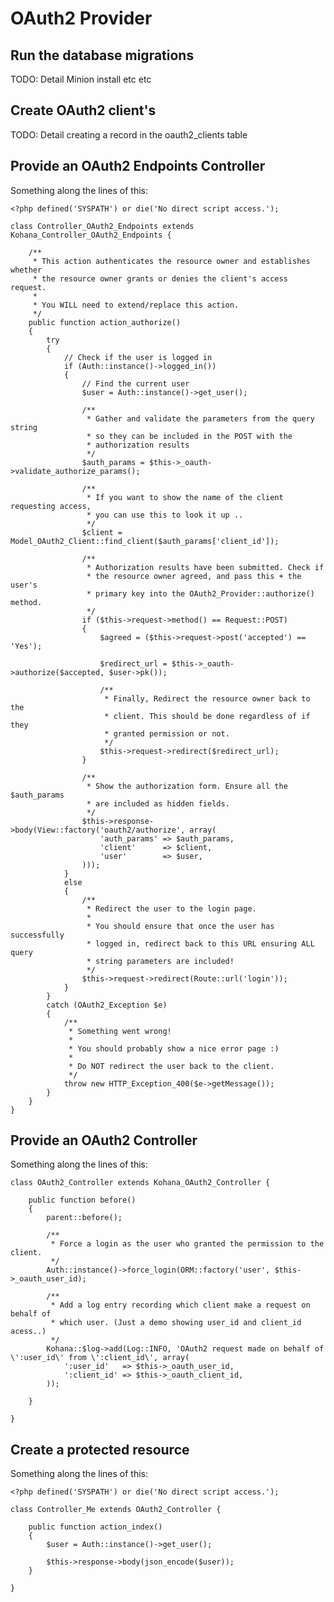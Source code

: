 # OAuth2 Provider

## Run the database migrations

   TODO: Detail Minion install etc etc

## Create OAuth2 client's

   TODO: Detail creating a record in the oauth2_clients table

## Provide an OAuth2 Endpoints Controller

Something along the lines of this:

	<?php defined('SYSPATH') or die('No direct script access.');

	class Controller_OAuth2_Endpoints extends Kohana_Controller_OAuth2_Endpoints {

		/**
		 * This action authenticates the resource owner and establishes whether
		 * the resource owner grants or denies the client's access request.
		 *
		 * You WILL need to extend/replace this action.
		 */
		public function action_authorize()
		{
			try
			{
				// Check if the user is logged in
				if (Auth::instance()->logged_in())
				{
					// Find the current user
					$user = Auth::instance()->get_user();

					/**
					 * Gather and validate the parameters from the query string
					 * so they can be included in the POST with the
					 * authorization results
					 */
					$auth_params = $this->_oauth->validate_authorize_params();

					/**
					 * If you want to show the name of the client requesting access,
					 * you can use this to look it up ..
					 */
					$client = Model_OAuth2_Client::find_client($auth_params['client_id']);

					/**
					 * Authorization results have been submitted. Check if
					 * the resource owner agreed, and pass this + the user's
					 * primary key into the OAuth2_Provider::authorize() method.
					 */
					if ($this->request->method() == Request::POST)
					{
						$agreed = ($this->request->post('accepted') == 'Yes');

						$redirect_url = $this->_oauth->authorize($accepted, $user->pk());

						/**
						 * Finally, Redirect the resource owner back to the
						 * client. This should be done regardless of if they
						 * granted permission or not.
						 */
						$this->request->redirect($redirect_url);
					}

					/**
					 * Show the authorization form. Ensure all the $auth_params
					 * are included as hidden fields.
					 */
					$this->response->body(View::factory('oauth2/authorize', array(
						'auth_params' => $auth_params,
						'client'      => $client,
						'user'        => $user,
					)));
				}
				else
				{
					/**
					 * Redirect the user to the login page.
					 *
					 * You should ensure that once the user has successfully
					 * logged in, redirect back to this URL ensuring ALL query
					 * string parameters are included!
					 */
					$this->request->redirect(Route::url('login'));
				}
			}
			catch (OAuth2_Exception $e)
			{
				/**
				 * Something went wrong!
				 *
				 * You should probably show a nice error page :)
				 *
				 * Do NOT redirect the user back to the client.
				 */
				throw new HTTP_Exception_400($e->getMessage());
			}
		}
	}

## Provide an OAuth2 Controller

Something along the lines of this:

	class OAuth2_Controller extends Kohana_OAuth2_Controller {

		public function before()
		{
			parent::before();

			/**
			 * Force a login as the user who granted the permission to the client.
			 */
			Auth::instance()->force_login(ORM::factory('user', $this->_oauth_user_id);

			/**
			 * Add a log entry recording which client make a request on behalf of
			 * which user. (Just a demo showing user_id and client_id acess..)
			 */
			Kohana::$log->add(Log::INFO, 'OAuth2 request made on behalf of \':user_id\' from \':client_id\', array(
				':user_id'   => $this->_oauth_user_id,
				':client_id' => $this->_oauth_client_id,
			));

		}

	}

## Create a protected resource

Something along the lines of this:

	<?php defined('SYSPATH') or die('No direct script access.');

	class Controller_Me extends OAuth2_Controller {

		public function action_index()
		{
			$user = Auth::instance()->get_user();

			$this->response->body(json_encode($user));
		}

	}